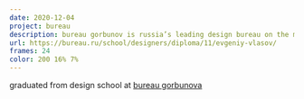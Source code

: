 ```yaml
---
date: 2020-12-04
project: bureau
description: bureau gorbunov is russia’s leading design bureau on the mission of spreading the knowledge
url: https://bureau.ru/school/designers/diploma/11/evgeniy-vlasov/
frames: 24
color: 200 16% 7%
---
```


graduated from design school at [bureau gorbunova](https://bureau.ru/school/designers/diploma/11/evgeniy-vlasov/)
